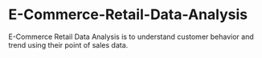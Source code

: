 # E-Commerce-Retail-Data-Analysis
E-Commerce Retail Data Analysis is to understand customer behavior and trend using their point of sales data.
